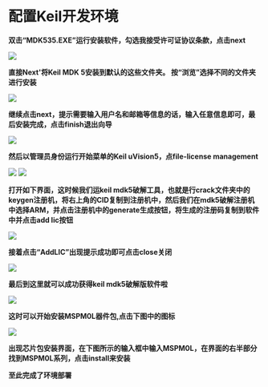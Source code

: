 # 配置Keil开发环境

**双击“MDK535.EXE”运行安装软件，勾选我接受许可证协议条款，点击next**

<img src="/Development_Env/img/001.png"></img>

**直接Next'将Keil MDK 5安装到默认的这些文件夹。 按“浏览”选择不同的文件夹进行安装**

<img src="/Development_Env/img/002.png"></img>

**继续点击next，提示需要输入用户名和邮箱等信息的话，输入任意信息即可，最后安装完成，点击finish退出向导**

<img src="/Development_Env/img/003.png"></img>

**然后以管理员身份运行开始菜单的Keil uVision5，点file-license management**

<img src="/Development_Env/img/008.png"></img>
<img src="/Development_Env/img/004.png"></img>

**打开如下界面，这时候我们运keil mdk5破解工具，也就是行crack文件夹中的keygen注册机，将右上角的CID复制到注册机中，然后我们在mdk5破解注册机中选择ARM，并点击注册机中的generate生成按钮，将生成的注册码复制到软件中并点击add lic按钮**

<img src="/Development_Env/img/005.png"></img>

**接着点击“AddLIC”出现提示成功即可点击close关闭**

<img src="/Development_Env/img/006.png"></img>

**最后到这里就可以成功获得keil mdk5破解版软件啦**

<img src="/Development_Env/img/007.png"></img>

**这时可以开始安装MSPM0L器件包,点击下图中的图标**

<img src="/Development_Env/img/009.png"></img>

**出现芯片包安装界面，在下图所示的输入框中输入MSPM0L，在界面的右半部分找到MSPM0L系列，点击install来安装**

**至此完成了环境部署**